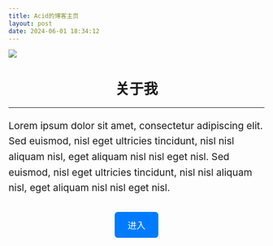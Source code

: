 ```yaml
---
title: Acid的博客主页
layout: post
date: 2024-06-01 18:34:12
---
```


![ ](https://img.picui.cn/free/2024/06/03/665d53b89891d.jpeg)

<h1 style="text-align:center;">关于我</h1>

---

<p style="font-size:1.2rem;line-height:1.6;">Lorem ipsum dolor sit amet, consectetur adipiscing elit. Sed euismod, nisl eget ultricies tincidunt, nisl nisl aliquam nisl, eget aliquam nisl nisl eget nisl. Sed euismod, nisl eget ultricies tincidunt, nisl nisl aliquam nisl, eget aliquam nisl nisl eget nisl.</p>

<div style="text-align:center;margin-top:2rem;">
  <a href="https://www.ac1d.cc/blog/" style="display:inline-block;background-color:#007bff;color:#fff;padding:0.8rem 1.6rem;border-radius:0.4rem;text-decoration:none;font-size:1.1rem;">进入</a>
</div>